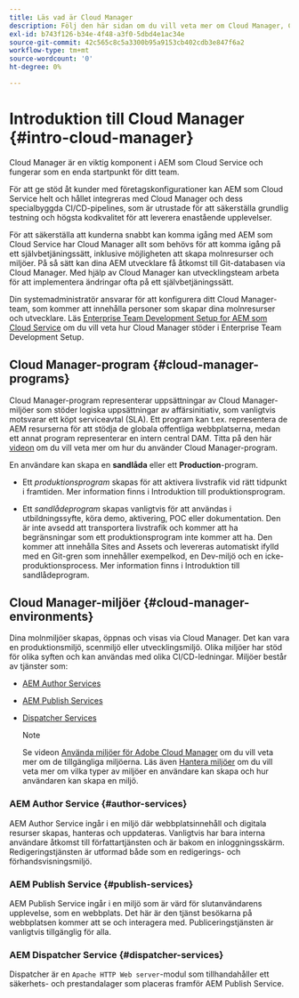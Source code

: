 ```yaml
---
title: Läs vad är Cloud Manager
description: Följ den här sidan om du vill veta mer om Cloud Manager, Cloud Manager-program och miljöer.
exl-id: b743f126-b34e-4f48-a3f0-5dbd4e1ac34e
source-git-commit: 42c565c8c5a3300b95a9153cb402cdb3e847f6a2
workflow-type: tm+mt
source-wordcount: '0'
ht-degree: 0%

---
```


# Introduktion till Cloud Manager {#intro-cloud-manager}

Cloud Manager är en viktig komponent i AEM som Cloud Service och fungerar som en enda startpunkt för ditt team.

För att ge stöd åt kunder med företagskonfigurationer kan AEM som Cloud Service helt och hållet integreras med Cloud Manager och dess specialbyggda CI/CD-pipelines, som är utrustade för att säkerställa grundlig testning och högsta kodkvalitet för att leverera enastående upplevelser.

För att säkerställa att kunderna snabbt kan komma igång med AEM som Cloud Service har Cloud Manager allt som behövs för att komma igång på ett självbetjäningssätt, inklusive möjligheten att skapa molnresurser och miljöer. På så sätt kan dina AEM utvecklare få åtkomst till Git-databasen via Cloud Manager. Med hjälp av Cloud Manager kan utvecklingsteam arbeta för att implementera ändringar ofta på ett självbetjäningssätt.

Din systemadministratör ansvarar för att konfigurera ditt Cloud Manager-team, som kommer att innehålla personer som skapar dina molnresurser och utvecklare. Läs [Enterprise Team Development Setup for AEM som Cloud Service](/help/implementing/cloud-manager/enterprise-team-dev-setup.md) om du vill veta hur Cloud Manager stöder i Enterprise Team Development Setup.

## Cloud Manager-program {#cloud-manager-programs}

Cloud Manager-program representerar uppsättningar av Cloud Manager-miljöer som stöder logiska uppsättningar av affärsinitiativ, som vanligtvis motsvarar ett köpt serviceavtal (SLA). Ett program kan t.ex. representera de AEM resurserna för att stödja de globala offentliga webbplatserna, medan ett annat program representerar en intern central DAM. Titta på den här [videon](https://experienceleague.adobe.com/docs/experience-manager-learn/cloud-service/cloud-manager/programs.html?lang=en) om du vill veta mer om hur du använder Cloud Manager-program.

En användare kan skapa en **sandlåda** eller ett **Production**-program.

* Ett *produktionsprogram* skapas för att aktivera livstrafik vid rätt tidpunkt i framtiden.
Mer information finns i Introduktion till produktionsprogram.

* Ett *sandlådeprogram* skapas vanligtvis för att användas i utbildningssyfte, köra demo, aktivering, POC eller dokumentation. Den är inte avsedd att transportera livstrafik och kommer att ha begränsningar som ett produktionsprogram inte kommer att ha. Den kommer att innehålla Sites and Assets och levereras automatiskt ifylld med en Git-gren som innehåller exempelkod, en Dev-miljö och en icke-produktionsprocess.
Mer information finns i Introduktion till sandlådeprogram.

## Cloud Manager-miljöer {#cloud-manager-environments}

Dina molnmiljöer skapas, öppnas och visas via Cloud Manager. Det kan vara en produktionsmiljö, scenmiljö eller utvecklingsmiljö. Olika miljöer har stöd för olika syften och kan användas med olika CI/CD-ledningar. Miljöer består av tjänster som:

* [AEM Author Services](#author-services)
* [AEM Publish Services](#publish-services)
* [Dispatcher Services](#dispatcher-services)

   >[!NOTE]
   > Se videon [Använda miljöer för Adobe Cloud Manager](https://experienceleague.adobe.com/docs/experience-manager-learn/cloud-service/cloud-manager/environments.html?lang=en#cloud-manager) om du vill veta mer om de tillgängliga miljöerna. Läs även [Hantera miljöer](https://experienceleague.adobe.com/docs/experience-manager-cloud-service/implementing/using-cloud-manager/manage-environments.html?lang=en) om du vill veta mer om vilka typer av miljöer en användare kan skapa och hur användaren kan skapa en miljö.

### AEM Author Service {#author-services}

AEM Author Service ingår i en miljö där webbplatsinnehåll och digitala resurser skapas, hanteras och uppdateras. Vanligtvis har bara interna användare åtkomst till författartjänsten och är bakom en inloggningsskärm. Redigeringstjänsten är utformad både som en redigerings- och förhandsvisningsmiljö.

### AEM Publish Service {#publish-services}

AEM Publish Service ingår i en miljö som är värd för slutanvändarens upplevelse, som en webbplats. Det här är den tjänst besökarna på webbplatsen kommer att se och interagera med. Publiceringstjänsten är vanligtvis tillgänglig för alla.

### AEM Dispatcher Service {#dispatcher-services}

Dispatcher är en `Apache HTTP Web server`-modul som tillhandahåller ett säkerhets- och prestandalager som placeras framför AEM Publish Service.
